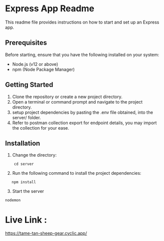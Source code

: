 # Express App Readme

This readme file provides instructions on how to start and set up an Express app.

## Prerequisites

Before starting, ensure that you have the following installed on your system:

- Node.js (v12 or above)
- npm (Node Package Manager)

## Getting Started

1. Clone the repository or create a new project directory.
2. Open a terminal or command prompt and navigate to the project directory.
3. setup project dependencies by pasting the .env file obtained, into the server/ folder.
4. Refer to postman collection export for endpoint details, you may import the collection for your ease.
## Installation

1. Change the directory:

````shell
    cd server
````
2. Run the following command to install the project dependencies:

````shell
   npm install
   ````
3. Start the server
```shell
nodemon
```

# Live Link : 
https://tame-tan-sheep-gear.cyclic.app/